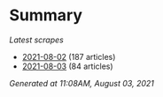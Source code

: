 # Summary
*Latest scrapes*
* [2021-08-02](https://github.com/nuuuwan/news_lk/blob/data/news_lk.2021-08-02.json) (187 articles)
* [2021-08-03](https://github.com/nuuuwan/news_lk/blob/data/news_lk.2021-08-03.json) (84 articles)

*Generated at 11:08AM, August 03, 2021*